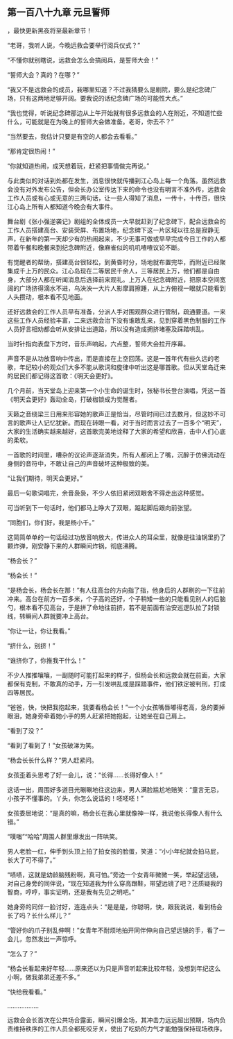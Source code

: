 ## 第一百八十九章 元旦誓师
，最快更新黑夜将至最新章节！

“老哥，我听人说，今晚远救会要举行阅兵仪式？”

“不懂你就别瞎说，远救会怎么会搞阅兵，是誓师大会！”

“誓师大会？真的？在哪？”

“我又不是远救会的成员，我哪里知道？不过我猜要么是剧院，要么是纪念碑广场，只有这两地足够开阔。要我说的话纪念碑广场的可能性大点。”

“我也觉得，听说纪念碑那边从上午开始就有很多远救会的人在附近，不知道忙些什么，可能就是在为晚上的誓师大会做准备。老哥，你去不？”

“当然要去，我估计只要是有空的人都会去看看。”

“那肯定很热闹！”

“你就知道热闹，成天想着玩，赶紧把事情做完再说。”

与此类似的对话到处都在发生，消息很快就传播到江心岛上每一个角落。虽然远救会没有对外发布公告，但会长办公室传达下来的命令也没有明言不准外传，远救会工作人员或有心或无意的三两句话，让一些人得知了消息，一传十，十传百，很快江心岛上所有人都知道今晚会有大事件。

舞台剧《张小强逆袭记》剧组的全体成员一大早就赶到了纪念碑下，配合远救会的工作人员搭建高台、安装荧屏、布置场地，纪念碑下这一片区域以往总是寂静无声，在新年的第一天却少有的热闹起来，不少无事可做或早早完成今日工作的人都带着午餐和晚餐来到纪念碑附近，像麻雀似的叽叽喳喳议论不断。

有觉醒者的帮助，搭建高台很轻松，到黄昏时分，场地就布置完毕，而附近已经聚集成千上万的民众。江心岛现在二等居民千余人，三等居民上万，他们都是自由身，大部分人都在听闻消息后选择前来观礼。上万人在纪念碑附近，把原本空间宽阔的广场挤得滴水不进，乌泱泱一大片人影摩肩擦踵，从上方俯视一眼就只能看到人头攒动，根本看不见地面。

还好远救会的工作人员早有准备，分派人手对围观群众进行管制，疏通要道。一来这些工作人员经验丰富，二来远救会治下没有谁敢乱来，见到穿着黑色制服的工作人员好言相劝都会听从安排让出道路，所以没有造成拥挤堵塞及踩踏哄乱。

当时针指向表盘下方时，音乐声响起，六点整，誓师大会拉开序幕。

声音不是从功放音响中传出，而是直接在上空回荡。这是一首年代有些久远的老歌，年纪较小的观众们大多不能从歌词和旋律中听出这是哪首歌。但从天堂岛迁来的居民们都记得这首歌：《明天会更好》。

几个月前，当天堂岛上迎来第一个小生命的诞生时，张秘书长登台演唱，凭这一首《明天会更好》轰动全岛，打破枷锁成为觉醒者。

天籁之音绕梁三日用来形容她的歌声正是恰当，尽管时间已过去数月，但这妙不可言的歌声让人记忆犹新。而现在转眼一看，对于当时而言过去了一百多个“明天”，大家的生活确实越来越好，这首歌完美地诠释了大家的希望和欣喜，击中人们心底的柔软。

一首歌的时间里，嘈杂的议论声逐渐消失，所有人都闭上了嘴，沉醉于仿佛流动在身侧的音符中，不敢让自己的声音破坏这种极致的美。

“让我们期待，明天会更好。”

最后一句歌词唱完，余音袅袅，不少人依旧紧闭双眼舍不得走出这种感觉。

可当听到下一句话时，他们都马上睁大了双眼，踮起脚后跟向前张望。

“同胞们，你们好，我是杨小千。”

这简简单单的一句话经过功放音响放大，传进众人的耳朵里，就像是往油锅里扔了颗炸弹，刚安静下来的人群瞬间炸锅，彻底沸腾。

“杨会长？”

“杨会长！”

“是杨会长，杨会长在那！”有人往高台的方向指了指，他身后的人群刷的一下往前冲来。高台在前方一百多米，个子高的还好，个子稍矮一些的只能看见别人的后脑勺，根本看不见高台，于是拼了命地往前挤，若不是前面有治安巡逻队拉了封锁线，转瞬间人群就要冲上高台。

“你让一让，你让我看。”

“挤什么，别挤！”

“谁挤你了，你推我干什么！”

不少人推推嚷嚷，一副随时可能打起来的样子，但杨会长和远救会就在前面，大家都保有克制，不敢真的动手，万一引发哄乱或是踩踏事件，他们铁定被判刑，打成四等居民。

“爸爸，快，快把我抱起来，我要看杨会长！”一个小女孩嘴唇嘟得老高，急的要掉眼泪，她身旁牵着她小手的男人赶紧把她抱起，让她坐在自己肩上。

“看到了没？”

“看到了看到了！”女孩破涕为笑。

“杨会长长什么样？”男人赶紧问。

女孩歪着头思考了好一会儿，说：“长得……长得好像人！”

这话一出，周围好多道目光唰唰地往这边来，男人满脸尴尬地赔笑：“童言无忌，小孩子不懂事的。丫头，你怎么说话的！呸呸呸！”

女孩委屈地说：“是真的嘛，杨会长在我心里就像神一样，我说他长得像人有什么错。”

“噗嗤”“哈哈”周围人群里爆发出一阵哄笑。

男人老脸一红，伸手到头顶上拍了拍女孩的脸蛋，笑道：“小小年纪就会拍马屁，长大了可不得了。”

“啧啧，这就是幼龄脑残粉啊，真可怕。”旁边一个女青年微微一笑，举起望远镜，对自己身旁的同伴说，“现在知道我为什么穿高跟鞋，带望远镜了吧？还质疑我的智商，哼哼，事实证明，还是我有先见之明吧。”

她身旁的同伴一脸讨好，连连点头：“是是是，你聪明，快，跟我说说，看到杨会长了吗？长什么样儿？”

“管好你的爪子别乱伸啊！”女青年不耐烦地拍开同伴伸向自己望远镜的手，看了一会儿，忽然发出一声惊呼。

“怎么了？”

“杨会长看起来好年轻……原来还以为只是声音听起来比较年轻，没想到年纪这么小啊，做我弟弟还差不多。”

“快给我看看。”

………………

远救会会长首次在公共场合露面，瞬间引爆全场，其冲击力远远超出预期，场内负责维持秩序的工作人员全都死咬牙关，使出了吃奶的力气才能勉强保持现场秩序。

